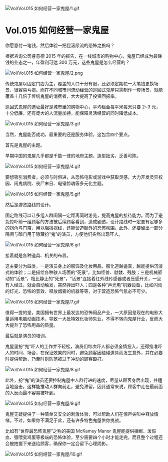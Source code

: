 
![Vol/Vol.015 如何经营一家鬼屋/1.gif](https://cdn.jsdelivr.net/gh/ipaperclip-icu/static/image/文字稿/Vol/Vol.015%20如何经营一家鬼屋/1.gif)

# Vol.015 如何经营一家鬼屋

你愿意付一笔钱，然后体验一把屁滚尿流的恐怖之旅吗？

根据咨询公司睿意德 2015 年的报告，在一线城市的购物中心，鬼屋已经成为最赚钱的业态之一，年盈利可达 300 万元，这些鬼屋是怎么经营的？

![Vol/Vol.015 如何经营一家鬼屋/2.png](https://cdn.jsdelivr.net/gh/ipaperclip-icu/static/image/文字稿/Vol/Vol.015%20如何经营一家鬼屋/2.png)

传统鬼屋以固定门店为主，覆盖的人口十分有限，还必须定期花一大笔钱更换场景，很容易亏损。而在不同城市间流动经营的巡回式鬼屋只需制作一套场景，就能覆盖十几倍于传统鬼屋的消费者，大大提高了投资回报率。

巡回式鬼屋的选址最好是城市里的购物中心，平均租金每平米每天只要 2\~3 元，十分低廉，还有庞大的人流量加持，能保障灵活经营的同时降低成本。

![Vol/Vol.015 如何经营一家鬼屋/3.gif](https://cdn.jsdelivr.net/gh/ipaperclip-icu/static/image/文字稿/Vol/Vol.015%20如何经营一家鬼屋/3.gif)

当然，鬼屋能否成功，最重要的还是服务体验，这包含四个要点。

首先是鬼屋的主题。

早期中国的鬼屋几乎都是千篇一律的地府主题，造型拙劣，乏善可陈。

![Vol/Vol.015 如何经营一家鬼屋/4.gif](https://cdn.jsdelivr.net/gh/ipaperclip-icu/static/image/文字稿/Vol/Vol.015%20如何经营一家鬼屋/4.gif)

要想吸引消费者，必须与时俱进，从恐怖电影或游戏中获取灵感，大力开发灵异校园、闹鬼病院、丧尸末日、电锯惊魂等多元化主题。

![Vol/Vol.015 如何经营一家鬼屋/5.gif](https://cdn.jsdelivr.net/gh/ipaperclip-icu/static/image/文字稿/Vol/Vol.015%20如何经营一家鬼屋/5.gif)

然后是游览路线的设计。

固定路线可以让多组人群间隔一定距离同时游览，提高鬼屋的接待能力。而为了避免惊吓前一组顾客的方法被后续顾客看到，造成剧透，设计路线时一定要有足够多的拐角与门帘，用以阻挡视线，还能营造额外的恐怖氛围。此外，还要留出一部分隔间与暗门用于隐藏扮“鬼”的演员，方便他们突然出现吓人。

![Vol/Vol.015 如何经营一家鬼屋/6.gif](https://cdn.jsdelivr.net/gh/ipaperclip-icu/static/image/文字稿/Vol/Vol.015%20如何经营一家鬼屋/6.gif)

接着就是各种道具、机关的布置。

这主要分为四类，一是演员身上的服饰及化妆用品，服化道越逼真，越能提供沉浸式的体验；二是描绘各种骇人场面的“死景”，比如怪兽、骷髅、残肢；三是机械驱动的“活景”，相比静止的“死景”，“活景”连接着红外线传感器或者压感开关，一旦有人经过，就会自动触发，突然弹出吓人；四是各种“声光电”机器设备，比如闪动的灯光、恐怖的音效、释放烟雾的机器等等，对于营造恐怖气氛必不可少。

![Vol/Vol.015 如何经营一家鬼屋/7.gif](https://cdn.jsdelivr.net/gh/ipaperclip-icu/static/image/文字稿/Vol/Vol.015%20如何经营一家鬼屋/7.gif)

值得一提的是，美国拥有世界上最发达的恐怖用品产业，一大原因是现在的电影大量运用电脑动画技术，导致一大批特效化妆师失业，不得不转向鬼屋行业，反而大大提升了恐怖用品的质量。

最后就是演员的培训。

鬼屋里扮“鬼”吓人的工作并不轻松，演员们每次吓人都必须全情投入，还得掐准吓人的时间、场合，在保证效果的同时，避免顾客因磕碰道具而发生意外，并在必要时提供帮助，乃至时刻防范被过于冲动的顾客殴打。

![Vol/Vol.015 如何经营一家鬼屋/8.gif](https://cdn.jsdelivr.net/gh/ipaperclip-icu/static/image/文字稿/Vol/Vol.015%20如何经营一家鬼屋/8.gif)

此外，扮“鬼”的演员还要控制鬼屋中人群行进的速度，尽量从顾客身后出现，并适当地追击，这样能推动人群向前走，避免滞留，因此通常来说，顾客中走在最前面的人反而最不容易被吓到。

![Vol/Vol.015 如何经营一家鬼屋/9.gif](https://cdn.jsdelivr.net/gh/ipaperclip-icu/static/image/文字稿/Vol/Vol.015%20如何经营一家鬼屋/9.gif)

鬼屋无疑提供了一种简单又安全的刺激体验，可以帮助人们在惊声尖叫中释放情绪。不过，如果你不满足于此，还有许多特色鬼屋供你挑战。

比如有“世界最恐怖鬼屋”之称的美国 McKamey Manor 鬼屋能提供捆绑、泼假血、强喂臭鸡蛋等极端的恐怖体验，至少需要四个小时才能走完，而且整个过程还会被拍摄下来送给顾客，确保你一定会留下心理阴影。

![Vol/Vol.015 如何经营一家鬼屋/10.gif](https://cdn.jsdelivr.net/gh/ipaperclip-icu/static/image/文字稿/Vol/Vol.015%20如何经营一家鬼屋/10.gif)
